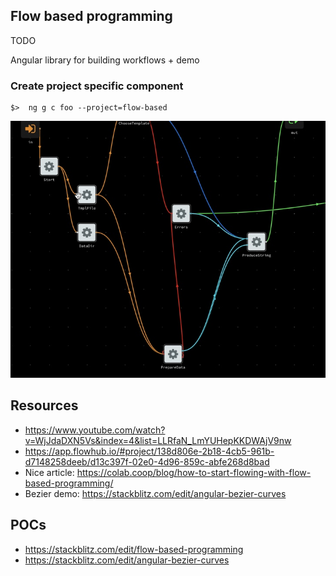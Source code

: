 ## Flow based programming

TODO

Angular library for building workflows + demo 

### Create project specific component

    $>  ng g c foo --project=flow-based
    
![Example](fb-example.jpg)

## Resources

   * https://www.youtube.com/watch?v=WjJdaDXN5Vs&index=4&list=LLRfaN_LmYUHepKKDWAjV9nw
   * https://app.flowhub.io/#project/138d806e-2b18-4cb5-961b-d7148258deeb/d13c397f-02e0-4d96-859c-abfe268d8bad
   * Nice article: https://colab.coop/blog/how-to-start-flowing-with-flow-based-programming/
   * Bezier demo: https://stackblitz.com/edit/angular-bezier-curves

## POCs

  * https://stackblitz.com/edit/flow-based-programming
  * https://stackblitz.com/edit/angular-bezier-curves
